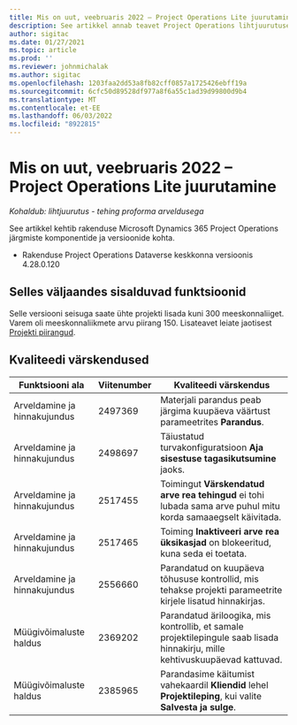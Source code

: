 ```yaml
---
title: Mis on uut, veebruaris 2022 – Project Operations Lite juurutamine
description: See artikkel annab teavet Project Operations lihtjuurutuse 2022. aasta veebruari väljalaskes saadaolevate kvaliteedivärskenduste kohta.
author: sigitac
ms.date: 01/27/2021
ms.topic: article
ms.prod: ''
ms.reviewer: johnmichalak
ms.author: sigitac
ms.openlocfilehash: 1203faa2dd53a8fb82cff0857a1725426ebff19a
ms.sourcegitcommit: 6cfc50d89528df977a8f6a55c1ad39d99800d9b4
ms.translationtype: MT
ms.contentlocale: et-EE
ms.lasthandoff: 06/03/2022
ms.locfileid: "8922815"
---
```

# <a name="whats-new-february-2022---project-operations-lite-deployment"></a>Mis on uut, veebruaris 2022 – Project Operations Lite juurutamine

_Kohaldub: lihtjuurutus - tehing proforma arveldusega_

See artikkel kehtib rakenduse Microsoft Dynamics 365 Project Operations järgmiste komponentide ja versioonide kohta.

- Rakenduse Project Operations Dataverse keskkonna versioonis 4.28.0.120

## <a name="features-included-in-this-release"></a>Selles väljaandes sisalduvad funktsioonid

Selle versiooni seisuga saate ühte projekti lisada kuni 300 meeskonnaliiget. Varem oli meeskonnaliikmete arvu piirang 150. Lisateavet leiate jaotisest [Projekti piirangud](../../project-management/create-wbs.md#project-limitations).

## <a name="quality-updates"></a>Kvaliteedi värskendused

| Funktsiooni ala | Viitenumber | Kvaliteedi värskendus |
| --- | --- | --- |
| Arveldamine ja hinnakujundus | 2497369 | Materjali parandus peab järgima kuupäeva väärtust parameetrites **Parandus**. |
| Arveldamine ja hinnakujundus | 2498697 | Täiustatud turvakonfiguratsioon **Aja sisestuse tagasikutsumine** jaoks. |
| Arveldamine ja hinnakujundus | 2517455 | Toimingut **Värskendatud arve rea tehingud** ei tohi lubada sama arve puhul mitu korda samaaegselt käivitada. |
| Arveldamine ja hinnakujundus | 2517465 | Toiming **Inaktiveeri arve rea üksikasjad** on blokeeritud, kuna seda ei toetata. |
| Arveldamine ja hinnakujundus | 2556660 | Parandatud on kuupäeva tõhususe kontrollid, mis tehakse projekti parameetrite kirjele lisatud hinnakirjas. |
|   Müügivõimaluste haldus | 2369202 | Parandatud äriloogika, mis kontrollib, et samale projektilepingule saab lisada hinnakirju, mille kehtivuskuupäevad kattuvad. |
|   Müügivõimaluste haldus | 2385965 | Parandasime käitumist vahekaardil **Kliendid** lehel **Projektileping**, kui valite **Salvesta ja sulge**. |
